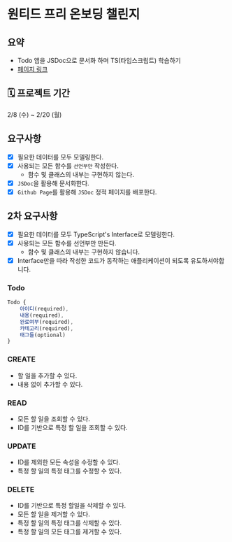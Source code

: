 # 원티드 프리 온보딩 챌린지

## 요약

- Todo 앱을 JSDoc으로 문서화 하며 TS(타입스크립트) 학습하기
- [페이지 링크](https://goodlearner10.github.io/wanted-pre-onboarding-challenge-fe-ts/)

## 🗓️ 프로젝트 기간

2/8 (수) ~ 2/20 (월)

## 요구사항

- [x] 필요한 데이터를 모두 모델링한다.
- [x] 사용되는 모든 함수를 `선언부만` 작성한다.
  - 함수 및 클래스의 내부는 구현하지 않는다.
- [x] `JSDoc`을 활용해 문서화한다.
- [x] `Github Page`를 활용해 `JSDoc` 정적 페이지를 배포한다.

## 2차 요구사항

- [x] 필요한 데이터를 모두 TypeScript's Interface로 모델링한다.
- [x] 사용되는 모든 함수를 선언부만 만든다.
  - 함수 및 클래스의 내부는 구현하지 않습니다.
- [x] Interface만을 따라 작성한 코드가 동작하는 애플리케이션이 되도록 유도하셔야합니다.

### Todo

```js
Todo {
    아이디(required),
    내용(required),
    완료여부(required),
    카테고리(required),
    태그들(optional)
}
```

### CREATE

- 할 일을 추가할 수 있다.
- 내용 없이 추가할 수 있다.

### READ

- 모든 할 일을 조회할 수 있다.
- ID를 기반으로 특정 할 일을 조회할 수 있다.

### UPDATE

- ID를 제외한 모든 속성을 수정할 수 있다.
- 특정 할 일의 특정 태그를 수정할 수 있다.

### DELETE

- ID를 기반으로 특정 할일을 삭제할 수 있다.
- 모든 할 일을 제거할 수 있다.
- 특정 할 일의 특정 태그를 삭제할 수 있다.
- 특정 할 일의 모든 태그를 제거할 수 있다.
